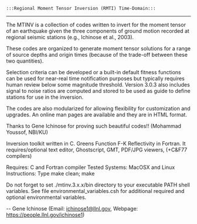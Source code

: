     :::Regional Moment Tensor Inversion (RMTI) Time-Domain:::
   -----------------------------------------------------------

The MTINV is a collection of codes written to invert for the moment tensor of an earthquake given the three components of ground motion recorded at regional seismic stations (e.g., Ichinose et al., 2003).

These codes are organized to generate moment tensor solutions for a range of source depths and origin times (because of the trade-off between these two quantities).

Selection criteria can be developed or a built-in default fitness functions can be used for near-real time notification purposes but typically requires human review below some magnitude threshold. Version 3.0.3 also includes signal to noise ratios are computed and stored to be used as guide to define stations for use in the inversion.

The codes are also modularized for allowing flexibility for customization and upgrades. An online man pages are available and they are in HTML format.

Thanks to Gene Ichinose for proving such beautiful codes!! (Mohammad Youssof, NBI/KU)

Inversion toolkit written in C. Greens Function F-K Reflectivity in Fortran. It requires/optional text editor, Ghostscript, GMT, PDF/JPG viewers, (+C&F77 compilers)

Requires: C and Fortran compiler Tested Systems: MacOSX and Linux Instructions: Type make clean; make

Do not forget to set ./mtinv.3.x.x/bin directory to your executable PATH shell variables. See file environmental_variables.csh for additional required and optional environmental variables.

-- Gene Ichinose (Email: ichinose1@llnl.gov, Webpage: https://people.llnl.gov/ichinose1)
